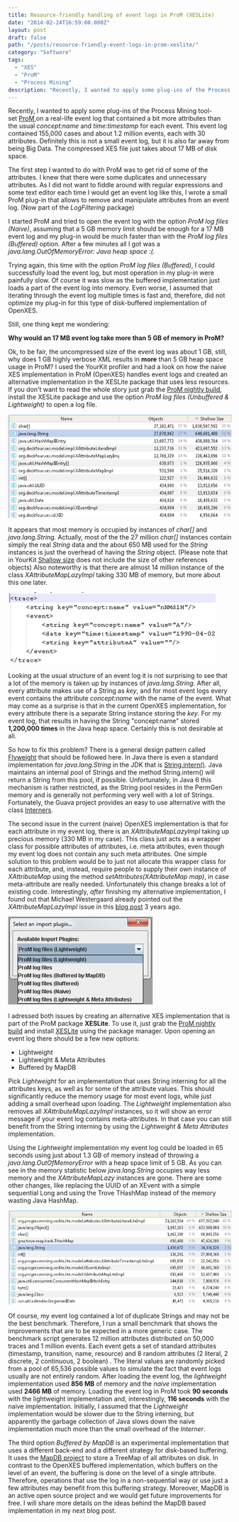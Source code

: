 ```yaml
---
title: Resource-friendly handling of event logs in ProM (XESLite)
date: "2014-02-24T16:59:00.000Z"
layout: post
draft: false
path: "/posts/resource-friendly-event-logs-in-prom-xeslite/"
category: "Software"
tags:
  - "XES"
  - "ProM"
  - "Process Mining"
description: "Recently, I wanted to apply some plug-ins of the Process Mining tool-set ProM on a real-life event log that contained a bit more attributes than the usual concept:name and time:timestamp for each event. This event log contained 155,000 cases and about 1.2 million events, each with 30 attributes. Definitely this is not a small event log, but it is also far away from being Big Data. The compressed XES file just takes about 17 MB of disk space."
---
```


Recently, I wanted to apply some plug-ins of the Process Mining tool-set&nbsp;<a href="http://www.promtools.org/">ProM&nbsp;</a>on a real-life event log that contained a bit more attributes than the usual <i>concept:name</i> and <i>time:timestamp</i> for each event<i>. </i>This event log contained 155,000 cases and about 1.2 million events, each with 30 attributes. Definitely this is not a small event log, but it is also far away from being Big Data. The compressed XES file just takes about 17 MB of disk space.

The first step I wanted to do with ProM was to get rid of some of the attributes. I knew that there were some duplicates and unnecessary attributes. As I did not want to fiddle around with regular expressions and some text editor each time I would get an event log like this, I wrote a small ProM plug-in that allows to remove and manipulate attributes from an event log. (Now part of the <i>LogFiltering</i> package)

I started ProM and tried to open the event log with the option <i>ProM log files (Naive)</i>, assuming that a 5 GB memory limit should be enough for a 17 MB event log and my plug-in would be much faster than with the <i>ProM log files (Buffered)</i> option. After a few minutes all I got was a <i>java.lang.OutOfMemoryError: Java heap space :(.&nbsp;</i>

Trying again, this time with the option <i>ProM log files (Buffered)</i>, I could successfully load the event log, but most operation in my plug-in were painfully slow. Of course it was slow as the buffered implementation just loads a part of the event log into memory. Even worse, I assumed that iterating through the event log multiple times is fast and, therefore, did not optimize my plug-in for this type of disk-buffered implementation of OpenXES.<br>

Still, one thing kept me wondering:

<b>Why would an 17 MB event log take more than 5 GB of memory in ProM?</b>

Ok, to be fair, the uncompressed size of the event log was about 1 GB, still, why does 1 GB&nbsp;highly&nbsp;verbose XML results in <b>more</b>&nbsp;than 5 GB heap space usage in ProM? I used the YourKit profiler and had a look on how the naive XES implementation in ProM (OpenXES) handles event logs and created an alternative implementation in the XESLite package that uses less resources. If you don't want to read the whole story just grab the <a href="http://www.promtools.org/prom6/nightly/">ProM nightly build</a>, install the XESLite package and use the option <i>ProM log files (Unbuffered &amp; Lightweight) </i>to open a log file.

![Memory Usage Naive Implementation](memory_snapshot_openxes_naive.png)

It appears that most memory is occupied by instances of <i>char[] </i>and <i>java.lang.String</i><i>. </i>Actually, most of the the 27 million <i>char[]</i> instances contain simply the real <i>String</i> data and the about 650 MB used for the <i>String</i> instances is just the overhead of having the <i>String</i> object. (Please note that in YourKit <a href="http://www.yourkit.com/docs/80/help/sizes.jsp">Shallow size</a> does not include the size of other references objects) Also noteworthy is that there are almost 14 million instance of the class <i>XAttributeMapLazyImpl</i> taking 330 MB of memory, but more about this one later.

![Usual Event Log](Picture1.png)

Looking at the usual structure of an event log it is not surprising to see that a lot of the memory is taken up by instances of <i>java.lang.String. </i>After all, every attribute makes use of a String as <i>key</i>, and for most event logs every event contains the attribute <i>concept:name</i> with the name of the event. What may come as a surprise is that in the current OpenXES implementation, for every attribute there is a separate String instance storing the <i>key</i>. For my event log, that results in having the String "concept:name" stored <b>1,200,000 times</b> in the Java heap space. Certainly this is not desirable at all.

So how to fix this problem? There is a general design pattern called <a href="http://en.wikipedia.org/wiki/Flyweight_pattern">Flyweight</a> that should be followed here. In Java there is even a standard implementation for <i>java.lang.String</i> in the JDK that is <a href="http://docs.oracle.com/javase/6/docs/api/java/lang/String.html#intern()">String.intern()</a>. Java maintains an internal pool of Strings and the method String.intern() will return a String from this pool, if possible. Unfortunately, in Java 6 this mechanism is rather restricted, as the String pool resides in the PermGen memory and is generally not performing very well with a lot of Strings. Fortunately, the Guava project provides an easy to use alternative with the class <a href="http://docs.guava-libraries.googlecode.com/git-history/release/javadoc/index.html?com/google/common/collect/Interners.html">Interners</a>.

The second issue in the current (naive) OpenXES implementation is that for each attribute in my event log, there is an <i>XAttributeMapLazyImpl</i> taking up precious memory (330 MB in my case). This class just acts as a wrapper class for possible attributes of attributes, i.e. meta attributes, even though my event log does not contain any such meta attributes. One simple solution to this problem would be to just not allocate this wrapper class for each attribute, and, instead, require people to supply their own instance of <i>XAttributeMap</i> using the method <i>setAttributes(XAttributeMap map)</i>, in case meta-attribute are really needed. Unfortunately this change breaks a lot of existing code. Interestingly, <i>after</i> finishing my alternative implementation, I found out that Michael Westergaard already pointed out the <i>XAttributeMapLazyImpl&nbsp;</i>issue in this <a href="https://westergaard.eu/2011/05/how-much-memory-is-needed-to-store-a-log/">blog post</a>&nbsp;3 years ago.

![](load_xeslite.png)

I adressed both issues by creating an alternative XES implementation that is part of the ProM package <b>XESLite</b>.&nbsp;To use it, just grab the&nbsp;<a href="http://www.promtools.org/prom6/nightly/">ProM nightly build</a> and install&nbsp;<a href="http://www.promtools.org/prom6/packages/XESLite/">XESLite</a>&nbsp;using the&nbsp;package&nbsp;manager. Upon opening an event log there should be a few new options:

<ul>
	<li>Lightweight</li>
	<li>Lightweight &amp; Meta Attributes</li>
	<li>Buffered by MapDB</li>
</ul>

Pick <i>Lightweight</i> for an implementation that uses String interning for all the attributes keys, as well as for some of the attribute values. This should significantly reduce the memory usage for most event logs, while just adding a small overhead upon loading. The <i>Lightweight</i> implementation also removes all <i>XAttributeMapLazyImpl</i> instances, so it will show an error message if your event log contains meta-attributes. In that case you can still benefit from the String interning by using the <i>Lightweight &amp; Meta Attributes</i> implementation.

Using the <i>Lightweight</i> implementation my event log could be loaded in 65 seconds using just about 1.3 GB of memory instead of throwing a <i>java.lang.OutOfMemoryError</i> with a heap space limit of 5 GB. As you can see in the memory statistic below <i>java.lang.String</i> occupies way less memory and the <i>XAttributeMapLazy</i> instances are gone. There are some other changes, like replacing the UUID of an XEvent with a simple sequential Long and using the Trove THashMap instead of the memory wasting Java HashMap.

![Memory Usage Lightweight Implementation](memory_snapshot_xeslite.png)

Of course, my event log contained a lot of duplicate Strings and may not be the best benchmark. Therefore, I run a small benchmark that shows the improvements that are to be expected in a more generic case. The benchmark script generates 12 million attributes distributed on 50,000 traces and 1 million events. Each event gets a set of standard attributes (timestamp, transition, name, resource) and 8 random attributes (2 literal, 2 discrete, 2 continuous, 2 boolean) . The literal values are randomly picked from a pool of 65,536 possible values to simulate the fact that event logs usually are not entirely random. After loading the event log, the <i>lightweight</i> implementation used <b>856 MB</b> of memory and the <i>naive</i> implementation used <b>2466 MB</b> of memory. Loading the event log in ProM took <b>90 seconds</b> with the lightweight implementation and, interestingly, <b>116 seconds</b> with the naive implementation. Initially, I assumed that the <i>Lightweight</i> implementation would be slower due to the String interning, but apparently&nbsp;the garbage collection of Java slows down the naive implementation much more than the small overhead of the <i>Interner</i>.

The third option <i>Buffered by MapDB</i> is an experimental implementation that uses a different back-end and a different strategy for disk-based buffering. It uses the <a href="http://www.mapdb.org/">MapDB project</a> to store a TreeMap of all attributes on disk. In contrast to the OpenXES buffered implementation, which buffers on the level of an event, the buffering is done on the level of a single attribute. Therefore, operations that use the log in a non-sequential way or use just a few attributes may benefit from this buffering strategy. Moreover, MapDB is an active open source project and we would get future improvements for free. I will share more details on the ideas behind the MapDB based implementation in my next blog post.

